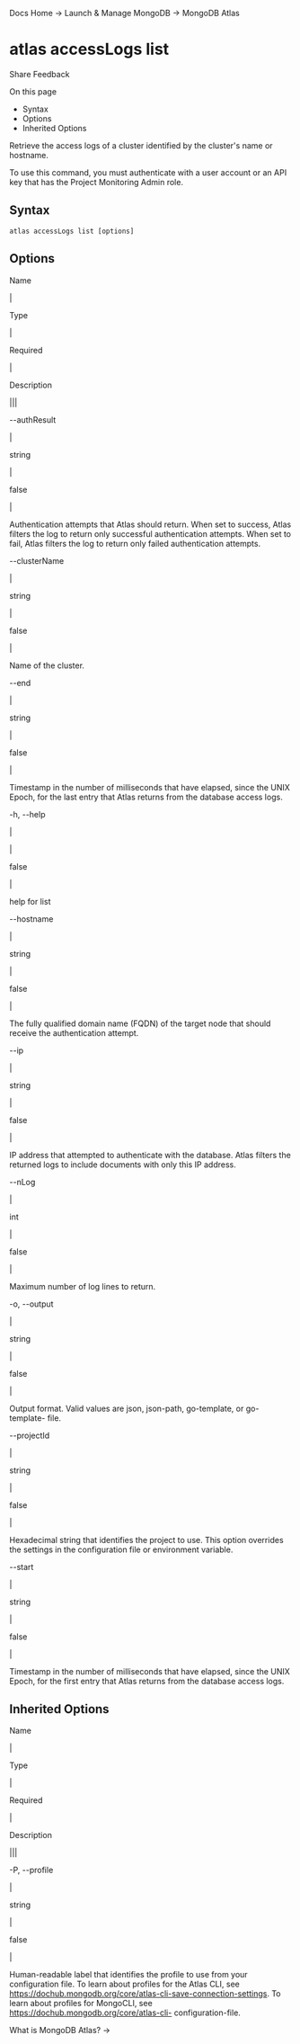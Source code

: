 Docs Home → Launch & Manage MongoDB → MongoDB Atlas

# atlas accessLogs list

Share Feedback

On this page

  * Syntax
  * Options
  * Inherited Options

Retrieve the access logs of a cluster identified by the cluster's name or
hostname.

To use this command, you must authenticate with a user account or an API key
that has the Project Monitoring Admin role.

## Syntax

    
    
    atlas accessLogs list [options]  
      
  
## Options

Name

|

Type

|

Required

|

Description  
  
|||  
  
\--authResult

|

string

|

false

|

Authentication attempts that Atlas should return. When set to success, Atlas
filters the log to return only successful authentication attempts. When set to
fail, Atlas filters the log to return only failed authentication attempts.  
  
\--clusterName

|

string

|

false

|

Name of the cluster.  
  
\--end

|

string

|

false

|

Timestamp in the number of milliseconds that have elapsed, since the UNIX
Epoch, for the last entry that Atlas returns from the database access logs.  
  
-h, --help

|

|

false

|

help for list  
  
\--hostname

|

string

|

false

|

The fully qualified domain name (FQDN) of the target node that should receive
the authentication attempt.  
  
\--ip

|

string

|

false

|

IP address that attempted to authenticate with the database. Atlas filters the
returned logs to include documents with only this IP address.  
  
\--nLog

|

int

|

false

|

Maximum number of log lines to return.  
  
-o, --output

|

string

|

false

|

Output format. Valid values are json, json-path, go-template, or go-template-
file.  
  
\--projectId

|

string

|

false

|

Hexadecimal string that identifies the project to use. This option overrides
the settings in the configuration file or environment variable.  
  
\--start

|

string

|

false

|

Timestamp in the number of milliseconds that have elapsed, since the UNIX
Epoch, for the first entry that Atlas returns from the database access logs.  
  
## Inherited Options

Name

|

Type

|

Required

|

Description  
  
|||  
  
-P, --profile

|

string

|

false

|

Human-readable label that identifies the profile to use from your
configuration file. To learn about profiles for the Atlas CLI, see
https://dochub.mongodb.org/core/atlas-cli-save-connection-settings. To learn
about profiles for MongoCLI, see https://dochub.mongodb.org/core/atlas-cli-
configuration-file.  
  
What is MongoDB Atlas? →


